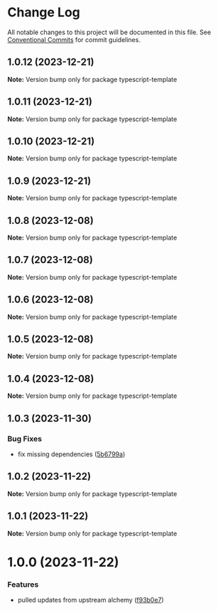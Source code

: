 # Change Log

All notable changes to this project will be documented in this file.
See [Conventional Commits](https://conventionalcommits.org) for commit guidelines.

## 1.0.12 (2023-12-21)

**Note:** Version bump only for package typescript-template

## 1.0.11 (2023-12-21)

**Note:** Version bump only for package typescript-template

## 1.0.10 (2023-12-21)

**Note:** Version bump only for package typescript-template

## 1.0.9 (2023-12-21)

**Note:** Version bump only for package typescript-template

## 1.0.8 (2023-12-08)

**Note:** Version bump only for package typescript-template

## 1.0.7 (2023-12-08)

**Note:** Version bump only for package typescript-template

## 1.0.6 (2023-12-08)

**Note:** Version bump only for package typescript-template

## 1.0.5 (2023-12-08)

**Note:** Version bump only for package typescript-template

## 1.0.4 (2023-12-08)

**Note:** Version bump only for package typescript-template

## 1.0.3 (2023-11-30)

### Bug Fixes

- fix missing dependencies ([5b6799a](https://github.com/b2network/aa-sdk/commit/5b6799ae42650dc48c176cfdab27b464ccdbc45b))

## 1.0.2 (2023-11-22)

**Note:** Version bump only for package typescript-template

## 1.0.1 (2023-11-22)

**Note:** Version bump only for package typescript-template

# 1.0.0 (2023-11-22)

### Features

- pulled updates from upstream alchemy ([f93b0e7](https://b2network/commits/f93b0e725d66ec57ff2e012169a60e52b9b334c7))
